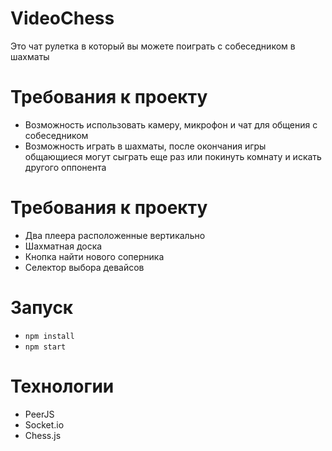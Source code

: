 # VideoChess
Это чат рулетка в который вы можете поиграть с собеседником в шахматы

# Требования к проекту

- Возможность использовать камеру, микрофон и чат для общения с собеседником
- Возможность играть в шахматы, после окончания игры общающиеся могут сыграть еще раз или покинуть комнату и искать другого оппонента

# Требования к проекту
- Два плеера расположенные вертикально
- Шахматная доска
- Кнопка найти нового соперника
- Селектор выбора девайсов

# Запуск

- `npm install`
- `npm start`

# Технологии
- PeerJS
- Socket.io
- Chess.js
